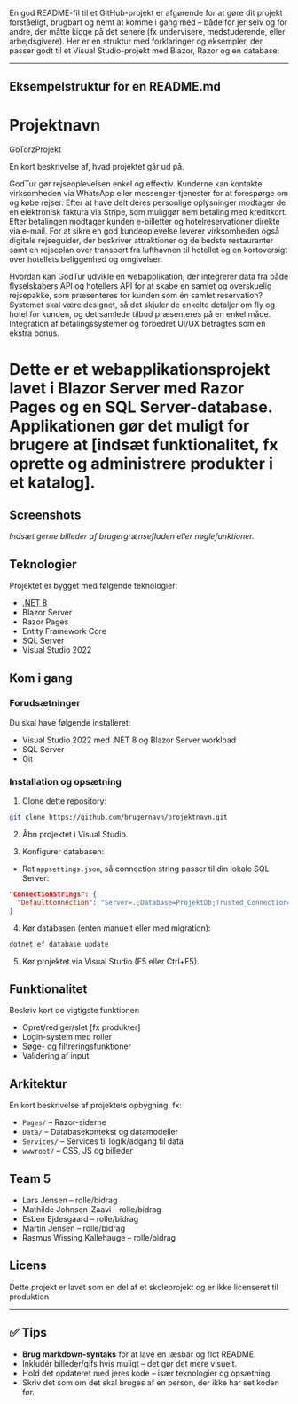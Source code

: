 En god README-fil til et GitHub-projekt er afgørende for at gøre dit projekt forståeligt, brugbart og nemt at komme i gang med – både for jer selv og for andre, der måtte kigge på det senere (fx undervisere, medstuderende, eller arbejdsgivere). Her er en struktur med forklaringer og eksempler, der passer godt til et Visual Studio-projekt med Blazor, Razor og en database:

---

##  Eksempelstruktur for en README.md

# Projektnavn
GoTorzProjekt

En kort beskrivelse af, hvad projektet går ud på.

GodTur gør rejseoplevelsen enkel og effektiv. Kunderne kan kontakte virksomheden via WhatsApp eller messenger-tjenester for at forespørge om og købe rejser. Efter at have delt deres personlige oplysninger modtager de en elektronisk faktura via Stripe, som muliggør nem betaling med kreditkort. Efter betalingen modtager kunden e-billetter og hotelreservationer direkte via e-mail.
For at sikre en god kundeoplevelse leverer virksomheden også digitale rejseguider, der beskriver attraktioner og de bedste restauranter samt en rejseplan over transport fra lufthavnen til hotellet og en kortoversigt over hotellets beliggenhed og omgivelser.

Hvordan kan GodTur udvikle en webapplikation, der integrerer data fra både flyselskabers API og hotellers API for at skabe en samlet og overskuelig rejsepakke, som præsenteres for kunden som én samlet
reservation? Systemet skal være designet, så det skjuler de enkelte detaljer om fly og hotel for kunden, og det samlede tilbud præsenteres på en enkel måde. Integration af betalingssystemer og forbedret UI/UX betragtes som en ekstra bonus.

# Dette er et webapplikationsprojekt lavet i Blazor Server med Razor Pages og en SQL Server-database. Applikationen gør det muligt for brugere at [indsæt funktionalitet, fx oprette og administrere produkter i et katalog].

##  Screenshots

*Indsæt gerne billeder af brugergrænsefladen eller nøglefunktioner.*

##  Teknologier

Projektet er bygget med følgende teknologier:

- [.NET 8](https://dotnet.microsoft.com/)
- Blazor Server
- Razor Pages
- Entity Framework Core
- SQL Server
- Visual Studio 2022

##  Kom i gang

### Forudsætninger

Du skal have følgende installeret:

- Visual Studio 2022 med .NET 8 og Blazor Server workload
- SQL Server
- Git

### Installation og opsætning

1. Clone dette repository:

```bash
git clone https://github.com/brugernavn/projektnavn.git
````

2. Åbn projektet i Visual Studio.

3. Konfigurer databasen:

* Ret `appsettings.json`, så connection string passer til din lokale SQL Server:

```json
"ConnectionStrings": {
  "DefaultConnection": "Server=.;Database=ProjektDb;Trusted_Connection=True;"
}
```

4. Kør databasen (enten manuelt eller med migration):

```bash
dotnet ef database update
```

5. Kør projektet via Visual Studio (F5 eller Ctrl+F5).

##  Funktionalitet

Beskriv kort de vigtigste funktioner:

* Opret/redigér/slet \[fx produkter]
* Login-system med roller
* Søge- og filtreringsfunktioner
* Validering af input

##  Arkitektur

En kort beskrivelse af projektets opbygning, fx:

* `Pages/` – Razor-siderne
* `Data/` – Databasekontekst og datamodeller
* `Services/` – Services til logik/adgang til data
* `wwwroot/` – CSS, JS og billeder

##  Team 5

* Lars Jensen – rolle/bidrag
* Mathilde Johnsen-Zaavi – rolle/bidrag
* Esben Ejdesgaard – rolle/bidrag
* Martin Jensen – rolle/bidrag
* Rasmus Wissing Kallehauge – rolle/bidrag

##  Licens

Dette projekt er lavet som en del af et skoleprojekt og er ikke licenseret til produktion

---

## ✅ Tips

* **Brug markdown-syntaks** for at lave en læsbar og flot README.
* Inkludér billeder/gifs hvis muligt – det gør det mere visuelt.
* Hold det opdateret med jeres kode – især teknologier og opsætning.
* Skriv det som om det skal bruges af en person, der ikke har set koden før.

